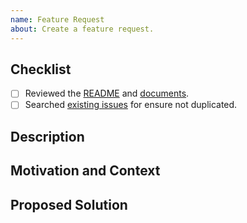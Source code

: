 ```yaml
---
name: Feature Request
about: Create a feature request.
---
```


## Checklist
- [ ] Reviewed the [README](https://github.com/ra1028/Carbon/blob/master/README.md) and [documents](https://ra1028.github.io/Carbon).  
- [ ] Searched [existing issues](https://github.com/ra1028/Carbon/issues) for ensure not duplicated.  

## Description
<!--- Provide a detailed description of the feature you are proposing -->

## Motivation and Context
<!--- Why is this feature required? What problem does it solve? -->
<!--- If it fixes an open issue, please link to the issue here. -->

## Proposed Solution
<!--- Describe the solution you proposing. -->
